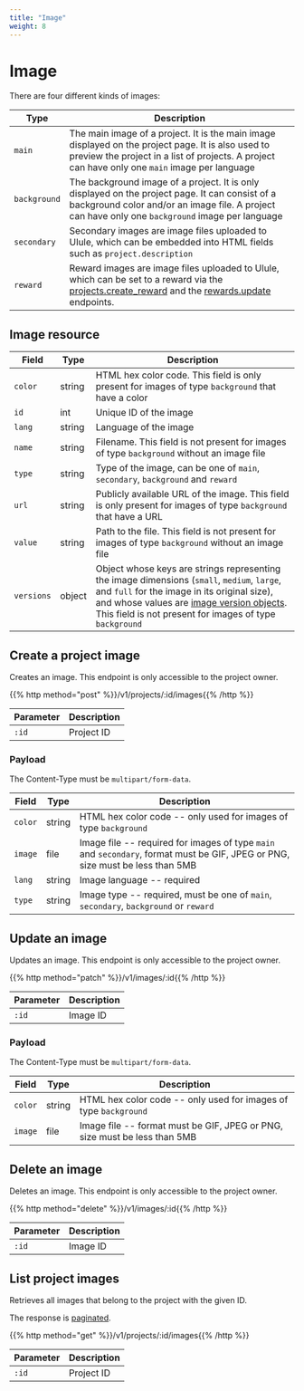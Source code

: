 ```yaml
---
title: "Image"
weight: 8
---
```


# Image

There are four different kinds of images:

| Type         | Description                                                                                                                                                                                          |
| ------------ | ---------------------------------------------------------------------------------------------------------------------------------------------------------------------------------------------------- |
| `main`       | The main image of a project. It is the main image displayed on the project page. It is also used to preview the project in a list of projects. A project can have only one `main` image per language |
| `background` | The background image of a project. It is only displayed on the project page. It can consist of a background color and/or an image file. A project can have only one `background` image per language  |
| `secondary`  | Secondary images are image files uploaded to Ulule, which can be embedded into HTML fields such as `project.description`                                                                             |
| `reward`     | Reward images are image files uploaded to Ulule, which can be set to a reward via the [projects.create_reward](#create-a-project-reward) and the [rewards.update](#update-a-reward) endpoints.       |

## Image resource

| Field      | Type   | Description                                                                                                                                                                                                                                                                 |
| ---------- | ------ | --------------------------------------------------------------------------------------------------------------------------------------------------------------------------------------------------------------------------------------------------------------------------- |
| `color`    | string | HTML hex color code. This field is only present for images of type `background` that have a color                                                                                                                                                                           |
| `id`       | int    | Unique ID of the image                                                                                                                                                                                                                                                      |
| `lang`     | string | Language of the image                                                                                                                                                                                                                                                       |
| `name`     | string | Filename. This field is not present for images of type `background` without an image file                                                                                                                                                                                   |
| `type`     | string | Type of the image, can be one of `main`, `secondary`, `background` and `reward`                                                                                                                                                                                             |
| `url`      | string | Publicly available URL of the image. This field is only present for images of type `background` that have a URL                                                                                                                                                             |
| `value`    | string | Path to the file. This field is not present for images of type `background` without an image file                                                                                                                                                                           |
| `versions` | object | Object whose keys are strings representing the image dimensions (`small`, `medium`, `large`, and `full` for the image in its original size), and whose values are [image version objects](#image-version-object). This field is not present for images of type `background` |

## Create a project image

Creates an image. This endpoint is only accessible to the project owner.

{{% http method="post" %}}/v1/projects/:id/images{{% /http %}}

| Parameter | Description |
| --------- | ----------- |
| `:id`     | Project ID  |

### Payload

The Content-Type must be `multipart/form-data`.

| Field   | Type   | Description                                                                                                                   |
| ------- | ------ | ----------------------------------------------------------------------------------------------------------------------------- |
| `color` | string | HTML hex color code -- only used for images of type `background`                                                              |
| `image` | file   | Image file -- required for images of type `main` and `secondary`, format must be GIF, JPEG or PNG, size must be less than 5MB |
| `lang`  | string | Image language -- required                                                                                                    |
| `type`  | string | Image type -- required, must be one of `main`, `secondary`, `background` or `reward`                                          |

## Update an image

Updates an image. This endpoint is only accessible to the project owner.

{{% http method="patch" %}}/v1/images/:id{{% /http %}}

| Parameter | Description |
| --------- | ----------- |
| `:id`     | Image ID    |

### Payload

The Content-Type must be `multipart/form-data`.

| Field   | Type   | Description                                                               |
| ------- | ------ | ------------------------------------------------------------------------- |
| `color` | string | HTML hex color code -- only used for images of type `background`          |
| `image` | file   | Image file -- format must be GIF, JPEG or PNG, size must be less than 5MB |

## Delete an image

Deletes an image. This endpoint is only accessible to the project owner.

{{% http method="delete" %}}/v1/images/:id{{% /http %}}

| Parameter | Description |
| --------- | ----------- |
| `:id`     | Image ID    |

## List project images

Retrieves all images that belong to the project with the given ID.

The response is [paginated](#pagination).

{{% http method="get" %}}/v1/projects/:id/images{{% /http %}}

| Parameter | Description |
| --------- | ----------- |
| `:id`     | Project ID  |
